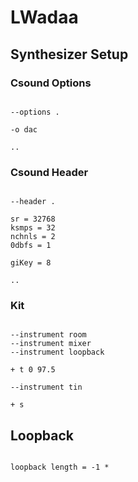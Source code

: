 # LWadaa

## Synthesizer Setup

### Csound Options

```scenario oscilla

--options .

-o dac

..

```

### Csound Header

```scenario oscilla

--header .

sr = 32768
ksmps = 32
nchnls = 2
0dbfs = 1

giKey = 8

..

```

### Kit

```scenario oscilla

--instrument room
--instrument mixer
--instrument loopback

+ t 0 97.5

--instrument tin

+ s

```

## Loopback

```scenario oscilla

loopback length = -1 *

```
